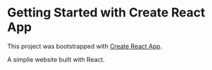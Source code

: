# Getting Started with Create React App

This project was bootstrapped with [Create React App](https://github.com/facebook/create-react-app).

A simplie website built with React.
